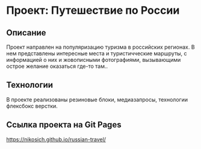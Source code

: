 # Проект: Путешествие по России
## Описание  
Проект направлен на популяризацию туризма в российских регионах. В нем представлены интересные места и туристичческие маршруты, с информацией о них и жовописными фотографиями, вызывающими острое желание оказаться где-то там..
## Технологии 
В проекте реализованы резиновые блоки, медиазапросы, технологии флексбокс верстки. 
## Ссылка проекта на Git Pages
https://nikosich.github.io/russian-travel/
